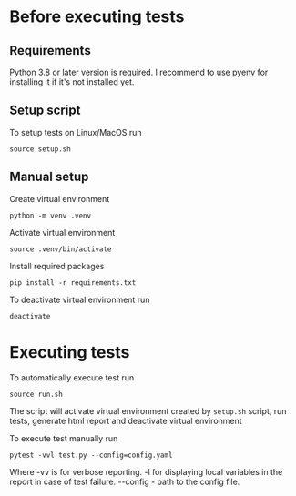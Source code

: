 # Before executing tests

## Requirements

Python 3.8 or later version is required. I recommend to use [pyenv](https://github.com/pyenv/pyenv) for installing
it if it's not installed yet.

## Setup script

To setup tests on Linux/MacOS run

    source setup.sh

## Manual setup

Create virtual environment

    python -m venv .venv

Activate virtual environment

    source .venv/bin/activate

Install required packages

    pip install -r requirements.txt

To deactivate virtual environment run

    deactivate

# Executing tests

To automatically execute test run

    source run.sh

The script will activate virtual environment created by `setup.sh` script, run tests, generate html report and
deactivate virtual environment

To execute test manually run

    pytest -vvl test.py --config=config.yaml

Where -vv is for verbose reporting. -l for displaying local variables in the report in case of test failure. --config -
path to the config file.